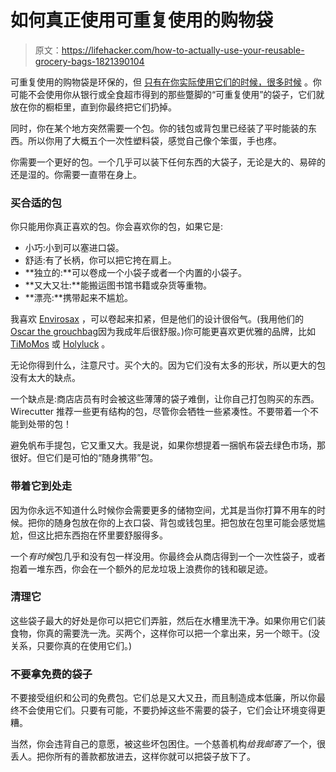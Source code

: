 # 如何真正使用可重复使用的购物袋

> 原文：<https://lifehacker.com/how-to-actually-use-your-reusable-grocery-bags-1821390104>

可重复使用的购物袋是环保的，但 [只有在你实际使用它们的时候，很多时候](https://www.wired.com/2016/06/banning-plastic-bags-great-world-right-not-fast/) 。你可能不会使用你从银行或全食超市得到的那些蹩脚的“可重复使用”的袋子，它们就放在你的橱柜里，直到你最终把它们扔掉。



同时，你在某个地方突然需要一个包。你的钱包或背包里已经装了平时能装的东西。所以你用了大概五个一次性塑料袋，感觉自己像个笨蛋，手也疼。

你需要一个更好的包。一个几乎可以装下任何东西的大袋子，无论是大的、易碎的还是湿的。你需要一直带在身上。

### 买合适的包

你只能用你真正喜欢的包。你会喜欢你的包，如果它是:

*   小巧:小到可以塞进口袋。
*   舒适:有了长柄，你可以把它挎在肩上。
*   **独立的:**可以卷成一个小袋子或者一个内置的小袋子。
*   **又大又壮:**能搬运图书馆书籍或杂货等重物。
*   **漂亮:**携带起来不尴尬。

我喜欢 [Envirosax](https://www.amazon.com/Envirosax/pages/2591343011?asc_campaign=InlineText&asc_refurl=https://lifehacker.com/how-to-actually-use-your-reusable-grocery-bags-1821390104&asc_source=&tag=kinjalifehackerlink-20) ，可以卷起来扣紧，但是他们的设计很俗气。(我用他们的[Oscar the grouchbag](https://www.amazon.com/gp/product/B00L4GAEBO/?asc_campaign=InlineText&asc_refurl=https://lifehacker.com/how-to-actually-use-your-reusable-grocery-bags-1821390104&asc_source=&tag=kinjalifehackerlink-20)因为我成年后很舒服。)你可能更喜欢更优雅的品牌，比如 [TiMoMos](https://www.amazon.com/Folding-Reusable-Grocery-Bags-Pack/dp/B071G12LP1/?asc_campaign=InlineText&asc_refurl=https://lifehacker.com/how-to-actually-use-your-reusable-grocery-bags-1821390104&asc_source=&tag=kinjalifehackerlink-20) 或 [Holyluck](https://www.amazon.com/gp/product/B074555H1Y/?asc_campaign=InlineText&asc_refurl=https://lifehacker.com/how-to-actually-use-your-reusable-grocery-bags-1821390104&asc_source=&tag=kinjalifehackerlink-20) 。

无论你得到什么，注意尺寸。买个大的。因为它们没有太多的形状，所以更大的包没有太大的缺点。

一个缺点是:商店店员有时会被这些薄薄的袋子难倒，让你自己打包购买的东西。Wirecutter 推荐一些更有结构的包，尽管你会牺牲一些紧凑性。不要带着一个不能到处带的包！

避免帆布手提包，它又重又大。我是说，如果你想提着一捆帆布袋去绿色市场，那很好。但它们是可怕的“随身携带”包。

### 带着它到处走

因为你永远不知道什么时候你会需要更多的储物空间，尤其是当你打算不用车的时候。把你的随身包放在你的上衣口袋、背包或钱包里。把包放在包里可能会感觉尴尬，但这比把东西抱在怀里要舒服得多。

一个*有时候*包几乎和没有包一样没用。你最终会从商店得到一个一次性袋子，或者抱着一堆东西，你会在一个额外的尼龙垃圾上浪费你的钱和碳足迹。

### 清理它

这些袋子最大的好处是你可以把它们弄脏，然后在水槽里洗干净。如果你用它们装食物，你真的需要洗一洗。买两个，这样你可以把一个拿出来，另一个晾干。(没关系，只要你真的在使用它们。)

### **不要拿免费的袋子**

不要接受组织和公司的免费包。它们总是又大又丑，而且制造成本低廉，所以你最终不会使用它们。只要有可能，不要扔掉这些不需要的袋子，它们会让环境变得更糟。

当然，你会违背自己的意愿，被这些坏包困住。一个慈善机构*给我邮寄了*一个，很丢人。把你所有的善款都放进去，这样你就可以把袋子放下了。